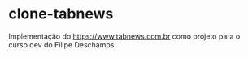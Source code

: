 # clone-tabnews
Implementação do https://www.tabnews.com.br como projeto para o curso.dev do Filipe Deschamps
